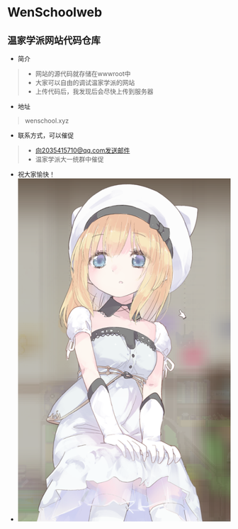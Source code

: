 # WenSchoolweb
## 温家学派网站代码仓库

- 简介
> - 网站的源代码就存储在wwwroot中
> - 大家可以自由的调试温家学派的网站
> - 上传代码后，我发现后会尽快上传到服务器

- 地址
> wenschool.xyz

- 联系方式，可以催促
> - 向2035415710@qq.com发送邮件
> - 温家学派大一统群中催促

- 祝大家愉快！
- ![我是图片](./pic/1.png)


